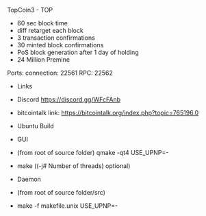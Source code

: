 
TopCoin3 - TOP

- 60 sec block time
- diff retarget each block
- 3 transaction confirmations
- 30 minted block confirmations
- PoS block generation after 1 day of holding
- 24 Million Premine 

Ports:
connection:	22561
RPC:			22562

- Links 

- Discord  https://discord.gg/WFcFAnb

- bitcointalk link: https://bitcointalk.org/index.php?topic=765196.0

- Ubuntu Build

- GUI 
- (from root of source folder) qmake -qt4 USE_UPNP=-
- make ((-j# Number of threads) optional)


- Daemon 
- (from root of source folder/src)
- make -f makefile.unix USE_UPNP=-

